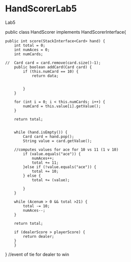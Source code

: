 # HandScorerLab5
Lab5

public class HandScorer implements HandScorerInterface{


    public int score(StackInterface<Card> hand) {
    	int total = 0;
    	int numAces = 0;
    	int numCards;
    	
    //	Card card = card.remove(card.size()-1);
    	public boolean addCard(Card card) {
    		if (this.numCard == 10) {
    			return data;
    			
    	
    		}
    	}
    	
    	for (int i = 0; i < this.numCards; i++) {
    		numCard = this.value[i].getValue();
    	}
    	
    	return total;
    	
    	
    	while (hand.isEmpty()) {
    		Card card = hand.pop();
    		String value = card.getValue();
    		
    	//computes values for ace for 10 vs 11 (1 v 10)	
    		if (value.equals("ace")) {
    			numAces++;
    			total += 11;
    		}else if (!value.equals("ace")) {
    			total += 10;
    		} else {
    			total += (value);
    		
    		}
    	}
    	
    	while (Acenum > 0 && total >21) {
    		total -= 10;
    		numAces--;
    	}
    	
    	return total;
    	
    	if (dealerScore > playerScore) {
    		return dealer;
    	}
    	}
}
    //event of tie for dealer to win
